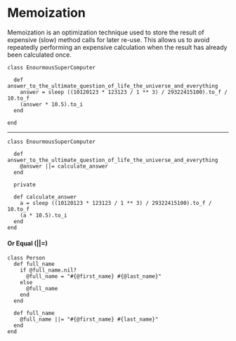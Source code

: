 # Memoization

Memoization is an optimization technique used to store the result of expensive (slow) method calls for later re-use. This allows us to avoid repeatedly performing an expensive calculation when the result has already been calculated once. 

    class EnourmousSuperComputer
  
      def answer_to_the_ultimate_question_of_life_the_universe_and_everything
        answer = sleep ((10120123 * 123123 / 1 ** 3) / 29322415100).to_f / 10.to_f
        (answer * 10.5).to_i
      end
  
    end    
    
--------

    class EnourmousSuperComputer
      
      def answer_to_the_ultimate_question_of_life_the_universe_and_everything
        @answer ||= calculate_answer
      end
      
      private
      
      def calculate_answer
        a = sleep ((10120123 * 123123 / 1 ** 3) / 29322415100).to_f / 10.to_f
        (a * 10.5).to_i
      end
    end
    
#### Or Equal (||=)

    class Person
      def full_name
        if @full_name.nil?
          @full_name = "#{@first_name} #{@last_name}"
        else
          @full_name
        end
      end
    
      def full_name
        @full_name ||= "#{@first_name} #{last_name}"
      end
    end